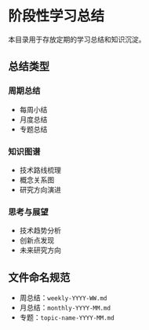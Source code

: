 # 阶段性学习总结

本目录用于存放定期的学习总结和知识沉淀。

## 总结类型

### 周期总结
- 每周小结
- 月度总结
- 专题总结

### 知识图谱
- 技术路线梳理
- 概念关系图
- 研究方向演进

### 思考与展望
- 技术趋势分析
- 创新点发现
- 未来研究方向

## 文件命名规范

- 周总结：`weekly-YYYY-WW.md`
- 月总结：`monthly-YYYY-MM.md`
- 专题：`topic-name-YYYY-MM.md` 